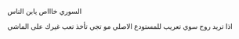 السوري خاااص يابن الناس 


اذا تريد روح سوي تعريب للمستودع الاصلي مو تجي تأخذ تعب غيرك على الماشي 

